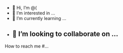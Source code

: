 

   - 👋 Hi, I’m @(
- 👀 I’m interested in ...
- 🌱 I’m currently learning ...
- 💞️ I’m looking to collaborate on ...
    - 
 How to reach me #...

<!---
    SchwengelStuff/SchwengelStuff is a ✨ special ✨ repository because its `README.md` (this file) appears on your GitHub profile.
    You can click the Preview link to take a look atc your changes.
--->
